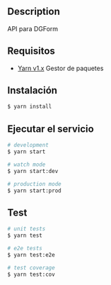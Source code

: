## Description

API para DGForm

## Requisitos

- [Yarn v1.x](https://classic.yarnpkg.com/en/docs/install) Gestor de paquetes

## Instalación

```bash
$ yarn install
```

## Ejecutar el servicio

```bash
# development
$ yarn start

# watch mode
$ yarn start:dev

# production mode
$ yarn start:prod
```

## Test

```bash
# unit tests
$ yarn test

# e2e tests
$ yarn test:e2e

# test coverage
$ yarn test:cov
```
